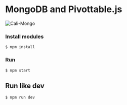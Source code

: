 # MongoDB and Pivottable.js

![Cali-Mongo](https://scontent-iad3-1.xx.fbcdn.net/v/t31.0-8/17039332_593734150823751_3165640399845707572_o.png?oh=def65e8416c287e7e1cf38992ab5acdc&oe=59355100)

### Install modules
```
$ npm install
```

### Run
```
$ npm start
```

## Run like dev
```
$ npm run dev
```
